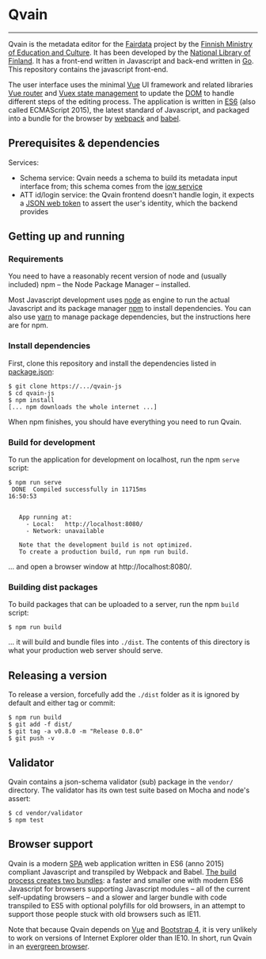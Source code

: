 
# Qvain
-------

Qvain is the metadata editor for the [Fairdata](https://www.fairdata.fi/en/) project by the [Finnish Ministry of Education and Culture](https://minedu.fi/en/). It has been developed by the [National Library of Finland](https://www.kansalliskirjasto.fi/en). It has a front-end written in Javascript and back-end written in [Go](https://golang.org/). This repository contains the javascript front-end.

The user interface uses the minimal [Vue](https://vuejs.org/) UI framework and related libraries [Vue router](https://router.vuejs.org/) and [Vuex state management](https://vuex.vuejs.org/) to update the [DOM](https://en.wikipedia.org/wiki/Document_Object_Model) to handle different steps of the editing process. The application is written in [ES6](https://kangax.github.io/compat-table/es6/) (also called ECMAScript 2015), the latest standard of Javascript, and packaged into a bundle for the browser by [webpack](https://webpack.js.org/) and [babel](https://babeljs.io/).


## Prerequisites & dependencies

Services:

- Schema service: Qvain needs a schema to build its metadata input interface from; this schema comes from the [iow service](http://iow.csc.fi/model/mrd/)
- ATT id/login service: the Qvain frontend doesn't handle login, it expects a [JSON web token](https://jwt.io/) to assert the user's identity, which the backend provides


## Getting up and running

### Requirements

You need to have a reasonably recent version of node and (usually included) npm – the Node Package Manager – installed.

Most Javascript development uses [node](https://nodejs.org/) as engine to run the actual Javascript and its package manager [npm](https://www.npmjs.com/) to install dependencies. You can also use [yarn](https://yarnpkg.com/) to manage package dependencies, but the instructions here are for npm.

### Install dependencies

First, clone this repository and install the dependencies listed in [package.json](package.json):

```shell
$ git clone https://.../qvain-js
$ cd qvain-js
$ npm install
[... npm downloads the whole internet ...]
```

When npm finishes, you should have everything you need to run Qvain.


### Build for development

To run the application for development on localhost, run the npm `serve` script:

```shell
$ npm run serve
 DONE  Compiled successfully in 11715ms                                                                                                                                                                                                                                                       16:50:53


   App running at:
     - Local:   http://localhost:8080/
     - Network: unavailable

   Note that the development build is not optimized.
   To create a production build, run npm run build.
```

... and open a browser window at http://localhost:8080/.


### Building dist packages

To build packages that can be uploaded to a server, run the npm `build` script:

```shell
$ npm run build
```

... it will build and bundle files into `./dist`. The contents of this directory is what your production web server should serve.


## Releasing a version

To release a version, forcefully add the `./dist` folder as it is ignored by default and either tag or commit:

```shell
$ npm run build
$ git add -f dist/
$ git tag -a v0.8.0 -m "Release 0.8.0"
$ git push -v
```


## Validator

Qvain contains a json-schema validator (sub) package in the `vendor/` directory. The validator has its own test suite based on Mocha and node's assert:

```shell
$ cd vendor/validator
$ npm test
```


## Browser support

Qvain is a modern [SPA](https://en.wikipedia.org/wiki/Single-page_application) web application written in ES6 (anno 2015) compliant Javascript and transpiled by Webpack and Babel. [The build process creates two bundles](https://philipwalton.com/articles/deploying-es2015-code-in-production-today/): a faster and smaller one with modern ES6 Javascript for browsers supporting Javascript modules – all of the current self-updating browsers – and a slower and larger bundle with code transpiled to ES5 with optional polyfills for old browsers, in an attempt to support those people stuck with old browsers such as IE11.

Note that because Qvain depends on [Vue](https://vuejs.org/v2/guide/installation.html#Compatibility-Note) and [Bootstrap 4](https://getbootstrap.com/docs/4.0/getting-started/browsers-devices/#supported-browsers), it is very unlikely to work on versions of Internet Explorer older than IE10. In short, run Qvain in an [evergreen browser](https://www.w3.org/2001/tag/doc/evergreen-web/).
